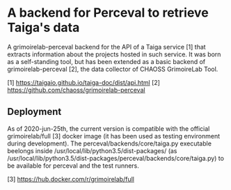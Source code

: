 # A backend for Perceval to retrieve Taiga's data
A grimoirelab-perceval backend for the API of a Taiga service [1] that extracts information about the projects hosted in such service.
It was born as a self-standing tool, but has been extended as a basic backend of grimoirelab-perceval [2], the data collector of CHAOSS GrimoireLab Tool.

[1] https://taigaio.github.io/taiga-doc/dist/api.html
[2] https://github.com/chaoss/grimoirelab-perceval

## Deployment
As of 2020-jun-25th, the current version is compatible with the official grimoirelab/full [3] docker image (it has been used as testing environment during development).
The perceval/backends/core/taiga.py executable beelongs inside /usr/local/lib/python3.5/dist-packages/ (as /usr/local/lib/python3.5/dist-packages/perceval/backends/core/taiga.py) to be available for perceval and the test runners.

[3] https://hub.docker.com/r/grimoirelab/full
